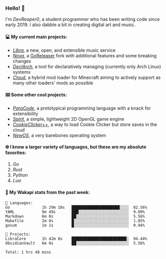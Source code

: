 ### Hello! 👋

I'm _DevReaper0_, a student programmer who has been writing code since early 2019. I also dabble a bit in creating digital art and music.

#### 💻 My current main projects:

-   _[Libra](https://github.com/LibraMusic)_, a new, open, and extensible music service
-   _[Nova](https://github.com/LibraMusic/Nova)_, a [GoReleaser](https://github.com/goreleaser/goreleaser) fork with additional features and some breaking changes
-   _[DeclArch](https://github.com/DevReaper0/declarch)_, a tool for declaratively managing (currently only Arch Linux) systems
-   _[Cloud](https://github.com/CloudLoaderMC/CloudLoader)_, a hybrid mod loader for Minecraft aiming to actively support as many other loaders' mods as possible

#### ⌨️ Some other cool projects:

-   _[ParaCode](https://github.com/ParaCodeLang/ParaCode)_, a prototypical programming language with a knack for extensibility
-   _[Spirit](https://gitlab.com/DevReaper0/SpiritEngine)_, a simple, lightweight 2D OpenGL game engine
-   _[CookieClicker++](https://github.com/DevReaper0/CookieClickerPlusPlus)_, a way to load Cookie Clicker but store saves in the cloud
-   _[NewOS](https://github.com/DevReaper0/NewOS)_, a very barebones operating system

#### 🌐 I know a larger variety of languages, but these are my absolute favorites:

1. _Go_
2. _Rust_
3. _Python_
4. _Lua_

#### 📡 My Wakapi stats from the past week:

```text
💾 Languages:
Go              1h 29m 10s   █████████████████████░░░░  82.56%
YAML            9m 49s       ███░░░░░░░░░░░░░░░░░░░░░░  9.09%
Markdown        6m 0s        ██░░░░░░░░░░░░░░░░░░░░░░░  5.56%
Makefile        2m 0s        █░░░░░░░░░░░░░░░░░░░░░░░░  1.85%
gosum           1m 1s        █░░░░░░░░░░░░░░░░░░░░░░░░  0.94%

💼 Projects:
LibraCore       1h 42m 0s    ████████████████████████░  94.44%
ObsidianVault   6m 0s        ██░░░░░░░░░░░░░░░░░░░░░░░  5.56%

Total: 1 hrs 48 mins
```
